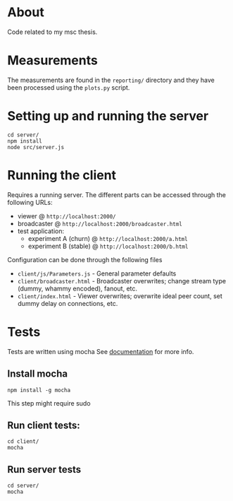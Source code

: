 # About
Code related to my msc thesis.

# Measurements
The measurements are found in the `reporting/` directory and they have been processed using the `plots.py` script.

# Setting up and running the server
    cd server/
    npm install
    node src/server.js 

# Running the client
Requires a running server.
The different parts can be accessed through the following URLs:

- viewer @ `http://localhost:2000/`
- broadcaster @ `http://localhost:2000/broadcaster.html`
- test application:
    - experiment A (churn)  @ `http://localhost:2000/a.html`
    - experiment B (stable) @ `http://localhost:2000/b.html`

Configuration can be done through the following files

- `client/js/Parameters.js` - General parameter defaults
- `client/broadcaster.html` - Broadcaster overwrites; change stream type (dummy, whammy encoded), fanout, etc.  
- `client/index.html` - Viewer overwrites; overwrite ideal peer count, set dummy delay on connections, etc.  

# Tests
Tests are written using mocha
See [documentation](http://mochajs.org/) for more info.

## Install mocha
    npm install -g mocha

This step might require sudo

## Run client tests:
    cd client/
    mocha

## Run server tests
    cd server/
    mocha
